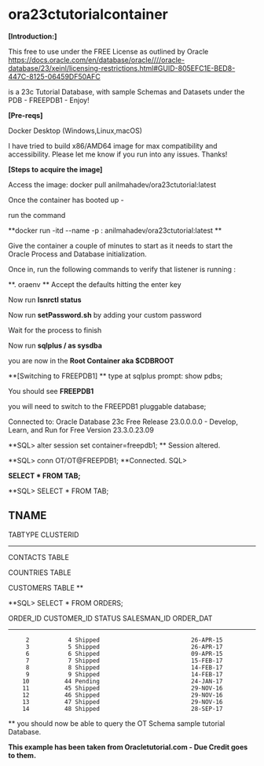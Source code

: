 # ora23ctutorialcontainer

**[Introduction:]**

This free to use under the FREE License as outlined by Oracle
https://docs.oracle.com/en/database/oracle////oracle-database/23/xeinl/licensing-restrictions.html#GUID-805EFC1E-BED8-447C-8125-06459DF50AFC

is a 23c Tutorial Database, with sample Schemas and Datasets under the PDB - FREEPDB1 - Enjoy!

**[Pre-reqs]**

Docker Desktop (Windows,Linux,macOS)

I have tried to build x86/AMD64 image for max compatibility and accessibility. Please let me know if you run into any issues. Thanks!

**[Steps to acquire the image]**

Access the image: docker pull anilmahadev/ora23ctutorial:latest

Once the container has booted up - 

run the command 

**docker run -itd --name <your container name> -p <your host port>:<container port>  anilmahadev/ora23ctutorial:latest **

Give the container a couple of minutes to start as it needs to start the Oracle Process and Database initialization.

Once in, run the following commands to verify that listener is running :

**. oraenv **
Accept the defaults hitting the enter key

Now run 
**lsnrctl status**

Now run **setPassword.sh** by adding your custom password

Wait for the process to finish

Now run **sqlplus / as sysdba**

you are now in the **Root Container aka $CDBROOT**


**[Switching to FREEPDB1]
**
type at sqlplus prompt: show pdbs;

You should see **FREEPDB1**

you will need to switch to the FREEPDB1 pluggable database;

Connected to:
Oracle Database 23c Free Release 23.0.0.0.0 - Develop, Learn, and Run for Free
Version 23.3.0.23.09

**SQL> alter session set container=freepdb1;
**
Session altered.

**SQL> conn OT/OT@FREEPDB1;
**Connected.
SQL>

**SELECT * FROM TAB;**

**SQL> SELECT * FROM TAB;

TNAME
--------------------------------------------------------------------------------
TABTYPE        CLUSTERID
------------- ----------
CONTACTS
TABLE

COUNTRIES
TABLE

CUSTOMERS
TABLE
**

**SQL> SELECT * FROM ORDERS;

  ORDER_ID CUSTOMER_ID STATUS               SALESMAN_ID ORDER_DAT
---------- ----------- -------------------- ----------- ---------
         2           4 Shipped                          26-APR-15
         3           5 Shipped                          26-APR-17
         6           6 Shipped                          09-APR-15
         7           7 Shipped                          15-FEB-17
         8           8 Shipped                          14-FEB-17
         9           9 Shipped                          14-FEB-17
        10          44 Pending                          24-JAN-17
        11          45 Shipped                          29-NOV-16
        12          46 Shipped                          29-NOV-16
        13          47 Shipped                          29-NOV-16
        14          48 Shipped                          28-SEP-17
**
you should now be able to query the OT Schema sample tutorial Database.

**This example has been taken from Oracletutorial.com - Due Credit goes to them.**




